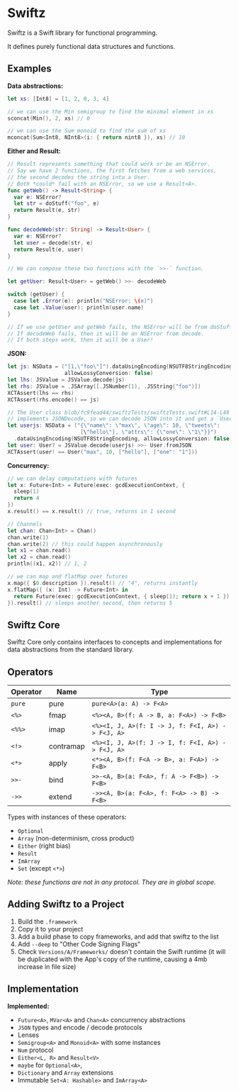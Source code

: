 Swiftz
======

Swiftz is a Swift library for functional programming.

It defines purely functional data structures and functions.

Examples
--------

**Data abstractions:**

```swift
let xs: [Int8] = [1, 2, 0, 3, 4]

// we can use the Min semigroup to find the minimal element in xs
sconcat(Min(), 2, xs) // 0

// we can use the Sum monoid to find the sum of xs
mconcat(Sum<Int8, NInt8>(i: { return nint8 }), xs) // 10
```

**Either and Result:**

```swift
// Result represents something that could work or be an NSError.
// Say we have 2 functions, the first fetches from a web services,
// the second decodes the string into a User.
// Both *could* fail with an NSError, so we use a Result<A>.
func getWeb() -> Result<String> {
  var e: NSError?
  let str = doStuff("foo", e)
  return Result(e, str)
}

func decodeWeb(str: String) -> Result<User> {
  var e: NSError?
  let user = decode(str, e)
  return Result(e, user)
}

// We can compose these two functions with the `>>-` function.

let getUser: Result<User> = getWeb() >>- decodeWeb

switch (getUser) {
  case let .Error(e): println("NSError: \(e)")
  case let .Value(user): println(user.name)
}

// If we use getUser and getWeb fails, the NSError will be from doStuff.
// If decodeWeb fails, then it will be an NSError from decode.
// If both steps work, then it will be a User!
```

**JSON:**

```swift
let js: NSData = ("[1,\"foo\"]").dataUsingEncoding(NSUTF8StringEncoding,
                  allowLossyConversion: false)
let lhs: JSValue = JSValue.decode(js)
let rhs: JSValue = .JSArray([.JSNumber(1), .JSString("foo")])
XCTAssert(lhs == rhs)
XCTAssert(rhs.encode() == js)

// The User class blob/fc9fead44/swiftzTests/swiftzTests.swift#L14-L48
// implements JSONDecode, so we can decode JSON into it and get a `User?`
let userjs: NSData = ("{\"name\": \"max\", \"age\": 10, \"tweets\":
                       [\"hello\"], \"attrs\": {\"one\": \"1\"}}")
  .dataUsingEncoding(NSUTF8StringEncoding, allowLossyConversion: false)
let user: User? = JSValue.decode(userjs) >>- User.fromJSON
XCTAssert(user! == User("max", 10, ["hello"], ["one": "1"]))
```

**Concurrency:**

```swift
// we can delay computations with futures
let x: Future<Int> = Future(exec: gcdExecutionContext, {
  sleep(1)
  return 4
})
x.result() == x.result() // true, returns in 1 second

// Channels
let chan: Chan<Int> = Chan()
chan.write(1)
chan.write(2) // this could happen asynchronously
let x1 = chan.read()
let x2 = chan.read()
println((x1, x2)) // 1, 2

// we can map and flatMap over futures
x.map({ $0.description }).result() // "4", returns instantly
x.flatMap({ (x: Int) -> Future<Int> in
  return Future(exec: gcdExecutionContext, { sleep(1); return x + 1 })
}).result() // sleeps another second, then returns 5
```

Swiftz Core
-----------

Swiftz Core only contains interfaces to concepts and implementations
for data abstractions from the standard library.

Operators
---------

Operator | Name      | Type
-------- | --------- | ------------------------------------------
`pure`   | pure      | `pure<A>(a: A) -> F<A>`
`<%>`    | fmap      | `<%><A, B>(f: A -> B, a: F<A>) -> F<B>`
`<%%>`   | imap      | `<%><I, J, A>(f: I -> J, f: F<I, A>) -> F<J, A>`
`<!>`    | contramap | `<%><I, J, A>(f: J -> I, f: F<I, A>) -> F<J, A>`
`<*>`    | apply     | `<*><A, B>(f: F<A -> B>, a: F<A>) -> F<B>`
`>>-`    | bind      | `>>-<A, B>(a: F<A>, f: A -> F<B>) -> F<B>`
`->>`    | extend    | `->><A, B>(a: F<A>, f: F<A> -> B) -> F<B>`

Types with instances of these operators:

- `Optional`
- `Array` (non-determinism, cross product)
- `Either` (right bias)
- `Result`
- `ImArray`
- `Set` (except `<*>`)

*Note: these functions are not in any protocol. They are in global scope.*

Adding Swiftz to a Project
--------------------------

1. Build the `.framework`
2. Copy it to your project
3. Add a build phase to copy frameworks, and add that swiftz to the list
4. Add `--deep` to "Other Code Signing Flags"
5. Check `Versions/A/Frameworks/` doesn't contain the Swift runtime (it will
    be duplicated with the App's copy of the runtime, causing a 4mb increase
    in file size)

Implementation
--------------

**Implemented:**

- `Future<A>`, `MVar<A>` and `Chan<A>` concurrency abstractions
- `JSON` types and encode / decode protocols
- Lenses
- `Semigroup<A>` and `Monoid<A>` with some instances
- `Num` protocol
- `Either<L, R>` and `Result<V>`
- `maybe` for `Optional<A>`,
- `Dictionary` and `Array` extensions
- Immutable `Set<A: Hashable>` and `ImArray<A>`
